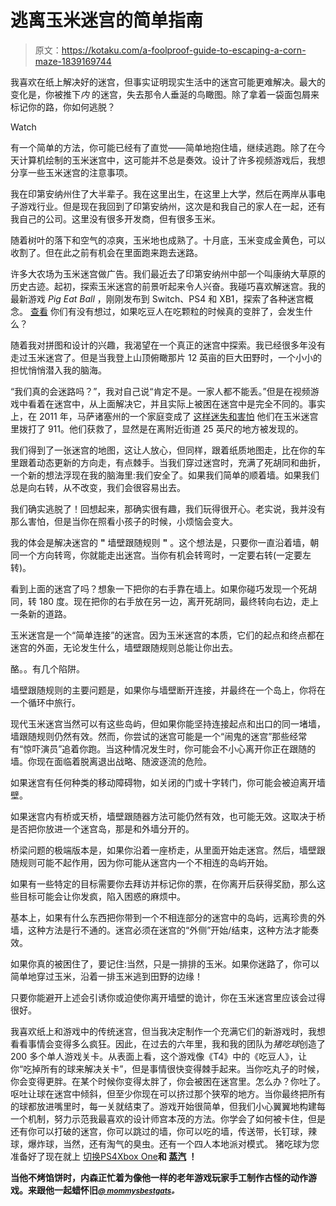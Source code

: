 # 逃离玉米迷宫的简单指南

> 原文：<https://kotaku.com/a-foolproof-guide-to-escaping-a-corn-maze-1839169744>

我喜欢在纸上解决好的迷宫，但事实证明现实生活中的迷宫可能更难解决。最大的变化是，你被推下*内* 的迷宫，失去那令人垂涎的鸟瞰图。除了拿着一袋面包屑来标记你的路，你如何逃脱？

Watch

有一个简单的方法，你可能已经有了直觉——简单地抱住墙，继续逃跑。除了在今天计算机绘制的玉米迷宫中，这可能并不总是奏效。设计了许多视频游戏后，我想分享一些玉米迷宫的注意事项。

我在印第安纳州住了大半辈子。我在这里出生，在这里上大学，然后在两岸从事电子游戏行业。但是现在我回到了印第安纳州，这次是和我自己的家人在一起，还有我自己的公司。这里没有很多开发商，但有很多玉米。

随着树叶的落下和空气的凉爽，玉米地也成熟了。十月底，玉米变成金黄色，可以收割了。但在此之前有机会在里面跑来跑去迷路。

许多大农场为玉米迷宫做广告。我们最近去了印第安纳州中部一个叫康纳大草原的历史古迹。起初，探索玉米迷宫的前景听起来令人兴奋。我碰巧喜欢解迷宫。我的最新游戏 *Pig Eat Ball* ，刚刚发布到 Switch、PS4 和 XB1，探索了各种迷宫概念。 [查看](http://www.pigeatball.com) 你们有没有想过，如果吃豆人在吃颗粒的时候真的变胖了，会发生什么？

随着我对拼图和设计的兴趣，我渴望在一个真正的迷宫中探索。我已经很多年没有走过玉米迷宫了。但是当我登上山顶俯瞰那片 12 英亩的巨大田野时，一个小小的担忧悄悄潜入我的脑海。

“我们真的会迷路吗？”，我对自己说“肯定不是。一家人都不能丢。”但是在视频游戏中看着在迷宫中，从上面解决它，并且实际上被困在迷宫中是完全不同的。事实上，在 2011 年，马萨诸塞州的一个家庭变成了 [这样迷失和害怕](http://www.nbcnews.com/id/44875752/ns/us_news-weird_news/t/i-am-really-scared-family-lost-corn-maze-calls-help/#.XandYZNKjOQ) 他们在玉米迷宫里拨打了 911。他们获救了，显然是在离附近街道 25 英尺的地方被发现的。

我们得到了一张迷宫的地图，这让人放心，但同样，跟着纸质地图走，比在你的车里跟着动态更新的方向走，有点棘手。当我们穿过迷宫时，充满了死胡同和曲折，一个新的想法浮现在我的脑海里:我们安全了。如果我们简单的顺着墙。如果我们总是向右转，从不改变，我们会很容易出去。

我们确实逃脱了！回想起来，那确实很有趣，我们玩得很开心。老实说，我并没有那么害怕，但是当你在照看小孩子的时候，小烦恼会变大。

我的体会是解决迷宫的 **"** 墙壁跟随规则 **"** 。这个想法是，只要你一直沿着墙，朝同一个方向转弯，你就能走出迷宫。当你有机会转弯时，一定要右转(一定要左转)。

看到上面的迷宫了吗？想象一下把你的右手靠在墙上。如果你碰巧发现一个死胡同，转 180 度。现在把你的右手放在另一边，离开死胡同，最终转向右边，走上一条新的道路。

玉米迷宫是一个“简单连接”的迷宫。因为玉米迷宫的本质，它们的起点和终点都在迷宫的外面，无论发生什么，墙壁跟随规则总能让你出去。

酪。。有几个陷阱。

墙壁跟随规则的主要问题是，如果你与墙壁断开连接，并最终在一个岛上，你将在一个循环中旅行。

现代玉米迷宫当然可以有这些岛屿，但如果你能坚持连接起点和出口的同一堵墙，墙跟随规则仍然有效。然而，你尝试的迷宫可能是一个“闹鬼的迷宫”那些经常有“惊吓演员”追着你跑。当这种情况发生时，你可能会不小心离开你正在跟随的墙。你现在面临着脱离退出战略、随波逐流的危险。

如果迷宫有任何种类的移动障碍物，如关闭的门或十字转门，你可能会被迫离开墙壁。

如果迷宫内有桥或天桥，墙壁跟随器方法可能仍然有效，也可能无效。这取决于桥是否把你放进一个迷宫岛，那是和外墙分开的。

桥梁问题的极端版本是，如果你沿着一座桥走，从里面开始走迷宫。然后，墙壁跟随规则可能不起作用，因为你可能从迷宫内一个不相连的岛屿开始。

如果有一些特定的目标需要你去拜访并标记你的票，在你离开后获得奖励，那么这些目标可能会让你发疯，陷入困惑的麻烦中。

基本上，如果有什么东西把你带到一个不相连部分的迷宫中的岛屿，远离珍贵的外墙，这种方法是行不通的。迷宫必须在迷宫的“外侧”开始/结束，这种方法才能奏效。

如果你真的被困住了，要记住:当然，只是一排排的玉米。如果你迷路了，你可以简单地穿过玉米，沿着一排玉米逃到田野的边缘！

只要你能避开上述会引诱你或迫使你离开墙壁的诡计，你在玉米迷宫里应该会过得很好。

我喜欢纸上和游戏中的传统迷宫，但当我决定制作一个充满它们的新游戏时，我想看看事情会变得多么疯狂。因此，在过去的六年里，我和我的团队为*猪吃球*创造了 200 多个单人游戏关卡。从表面上看，这个游戏像《T4》中的《吃豆人》，让你“吃掉所有的球来解决关卡”，但是事情很快变得棘手起来。当你吃丸子的时候，你会变得更胖。在某个时候你变得太胖了，你会被困在迷宫里。怎么办？你吐了。呕吐让球在迷宫中倾斜，但至少你现在可以挤过那个狭窄的地方。当你最终把所有的球都放进嘴里时，每一关就结束了。游戏开始很简单，但我们小心翼翼地构建每一个机制，努力示范我最喜欢的设计师宫本茂的方法。你学会了如何被卡住，但是还有你可以打破的迷宫，你可以跳过的墙，你可以吃的墙，传送带，长钉球，辣球，爆炸球，当然，还有淘气的臭虫。还有一个四人本地派对模式。 猪吃球为您准备好了现在就上 [切换](https://www.nintendo.com/games/detail/pig-eat-ball-switch/)[PS4](https://www.playstation.com/en-us/games/pig-eat-ball-ps4/)[Xbox One](https://www.microsoft.com/en-us/p/pig-eat-ball/9p6m19d9v21g?activetab=pivot:overviewtab)**和 [蒸汽](https://store.steampowered.com/app/339090/Pig_Eat_Ball) **！****

**当他不烤馅饼时，内森正忙着为像他一样的老年游戏玩家手工制作古怪的动作游戏。来跟他一起蜡怀旧[<small>*@ mommysbestgats*</small>](https://twitter.com/mommysbestgames)<small>*。*</small>**